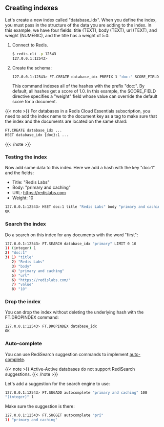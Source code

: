 ## Creating indexes

Let's create a new index called "database_idx".
When you define the index, you must pass in the structure of the data you are adding to the index.
In this example, we have four fields: title (TEXT), body (TEXT), url (TEXT), and weight (NUMERIC), and the title has a weight of 5.0.

1. Connect to Redis.

    ```sh
    $ redis-cli -p 12543
    127.0.0.1:12543>
    ```

1. Create the schema:

    ```sh
    127.0.0.1:12543> FT.CREATE database_idx PREFIX 1 "doc:" SCORE_FIELD "weight" SCHEMA title TEXT body TEXT url TEXT weight NUMERIC
    ```

    This command indexes all of the hashes with the prefix "doc:".
    By default, all hashes get a score of 1.0.
    In this example, the SCORE_FIELD directive specifies a "weight" field whose value can override the default score for a document.

{{< note >}}
For databases in a Redis Cloud Essentials subscription, you need to add the index name to the document key as a tag to make sure that the index and the documents are located on the same shard:

```sh
FT.CREATE database_idx ...
HSET database_idx {doc}:1 ...
```

{{< /note >}}

### Testing the index

Now add some data to this index. Here we add a hash with the key
"doc:1" and the fields:

- Title: "Redis Labs"
- Body: "primary and caching"
- URL: <https://redislabs.com>
- Weight: 10

```sh
127.0.0.1:12543> HSET doc:1 title "Redis Labs" body "primary and caching" url "<https://redislabs.com>" value 10
OK
```

### Search the index

Do a search on this index for any documents with the word "first":

```sh
127.0.0.1:12543> FT.SEARCH database_idx "primary" LIMIT 0 10
1) (integer) 1
2) "doc:1"
3) 1) "title"
   2) "Redis Labs"
   3) "body"
   4) "primary and caching"
   5) "url"
   6) "https://redislabs.com/"
   7) "value"
   8) "10"
```

### Drop the index

You can drop the index without deleting the underlying hash with the FT.DROPINDEX command:

```sh
127.0.0.1:12543> FT.DROPINDEX database_idx
OK
```

### Auto-complete

You can use RediSearch suggestion commands to implement [auto-complete](https://oss.redislabs.com/redisearch/master/Overview/#auto-completion).

{{< note >}}
Active-Active databases do not support RediSearch suggestions.
{{< /note >}}

Let's add a suggestion for the search engine to use:

```sh
127.0.0.1:12543> FT.SUGADD autocomplete "primary and caching" 100
"(integer)" 1
```

Make sure the suggestion is there:

```sh
127.0.0.1:12543> FT.SUGGET autocomplete "pri"
1) "primary and caching"
```

